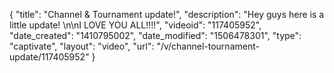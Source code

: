 {
    "title": "Channel & Tournament update!",
    "description": "Hey guys here is a little update!  \n\nI LOVE YOU ALL!!!!",
    "videoid": "117405952",
    "date_created": "1410795002",
    "date_modified": "1506478301",
    "type": "captivate",
    "layout": "video",
    "url": "\/v\/channel-tournament-update\/117405952"
}